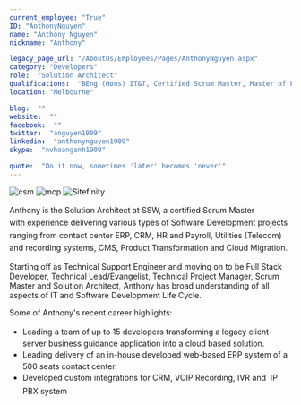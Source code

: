 ```yaml
---
current_employee: "True"
ID: "AnthonyNguyen"
name: "Anthony Nguyen"
nickname: "Anthony"

legacy_page_url: "/AboutUs/Employees/Pages/AnthonyNguyen.aspx"
category: "Developers"
role:  "Solution Architect"
qualifications:  "BEng (Hons) IT&T, Certified Scrum Master, Master of Project Mgnt"
location: "Melbourne"

blog:  ""
website:  ""
facebook:  ""
twitter:  "anguyen1909"
linkedin:  "anthonynguyen1909"
skype:  "nvhoanganh1909"

quote:  "Do it now, sometimes 'later' becomes 'never'"
---
```


​​​​​​​​​​​​​​​​​​​​​![csm](/Images/Bio/csm.png) ![mcp](/Images/Bio/MCP.png) ![Sitefinity](/Images/Bio/logo_sitefinity.png)​  

 <span style="line-height:1.6;">Anthony is the Solution Architect at SSW, a certified Scrum Master with experience delivering various types of Software Development projects ranging from contact center ERP, CRM, HR and Payroll, Utilities (Telecom) and recording systems, CMS, Product Transformation and Cloud Migration. </span>  

Starting off as Technical Support Engineer and moving on to be Full Stack Developer, Technical Lead/Evangelist, Technical Project Manager, Scrum Master and Solution Architect, Anthony has broad understanding of all aspects of IT and Software Development Life Cycle. 

Some of Anthony's recent career highlights:

*   <span style="line-height:24px;">Leading a team of up to 15 developers transforming a legacy client-server business guidance application into a cloud based solution. </span>
*   <span style="line-height:24px;">Leading delivery of an in-house developed web-based ERP system of a 500 seats contact center.</span>
*   <span style="line-height:24px;">Developed custom integrations for CRM, VOIP Recording, IVR and  IP PBX system</span><div>
   <span style="line-height:24px;">   
</span></div>